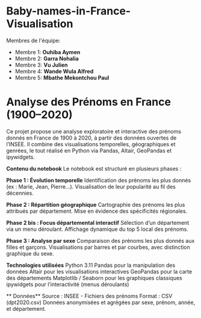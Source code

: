 # Baby-names-in-France-Visualisation

Membres de l'équipe:

- Membre 1: **Ouhiba Aymen**  
- Membre 2: **Garra Nohalia**  
- Membre 3: **Vu Julien**
- Membre 4: **Wande Wula Alfred**
- Membre 5: **Mbathe Mekontchou Paul**

# Analyse des Prénoms en France (1900–2020)
Ce projet propose une analyse exploratoire et interactive des prénoms donnés en France de 1900 à 2020, à partir des données ouvertes de l’INSEE. Il combine des visualisations temporelles, géographiques et genrées, le tout réalisé en Python via Pandas, Altair, GeoPandas et ipywidgets.

**Contenu du notebook**
Le notebook est structuré en plusieurs phases :

 **Phase 1 : Évolution temporelle**
Identification des prénoms les plus donnés (ex : Marie, Jean, Pierre...).
Visualisation de leur popularité au fil des décennies.

 **Phase 2 : Répartition géographique**
Cartographie des prénoms les plus attribués par département.
Mise en évidence des spécificités régionales.

 **Phase 2 bis : Focus départemental interactif**
Sélection d’un département via un menu déroulant.
Affichage dynamique du top 5 local des prénoms.

 **Phase 3 : Analyse par sexe**
Comparaison des prénoms les plus donnés aux filles et garçons.
Visualisations par barres et par courbes, avec distinction graphique du sexe.

 **Technologies utilisées**
Python 3.11
Pandas pour la manipulation des données
Altair pour les visualisations interactives
GeoPandas pour la carte des départements
Matplotlib / Seaborn pour les graphiques classiques
ipywidgets pour l’interactivité (menus déroulants)

** Données**
Source : INSEE - Fichiers des prénoms
Format : CSV (dpt2020.csv)
Données anonymisées et agrégées par sexe, prénom, année, et département.

